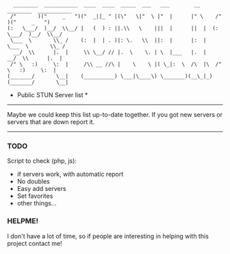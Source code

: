 ``` 
  ________  ___________  ____  ____  _____  ___   ___        __      ________  ___________
 /"       )("     _   ")("  _||_ " |(\"   \|"  \ |"  |      |" \    /"       )("     _   ") 
(:   \___/  )__/  \\__/ |   (  ) : ||.\\   \    |||  |      ||  |  (:   \___/  )__/  \\__/  
 \___  \       \\_ /    (:  |  | . )|: \.   \\  ||:  |      |:  |   \___  \       \\_ /     
  __/  \\      |.  |     \\ \__/ // |.  \    \. | \  |___   |.  |    __/  \\      |.  |     
 /" \   :)     \:  |     /\\ __ //\ |    \    \ |( \_|:  \  /\  |\  /" \   :)     \:  |     
(_______/       \__|    (__________) \___|\____\) \_______)(__\_|_)(_______/       \__|     
```
 * Public STUN Server list *
________
Maybe we could keep this list up-to-date together. If you got new servers or servers that are down report it.
________
### TODO
Script to check (php, js):
 - if servers work, with automatic report
 - No doubles
 - Easy add servers
 - Set favorites
 - other things...

### HELPME!
I don't have a lot of time, so if people are interesting in helping with this project contact me!
